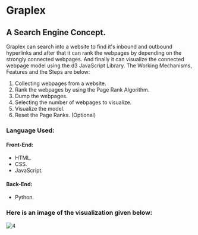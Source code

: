 # Graplex
## A Search Engine Concept.

Graplex can search into a website to find it's inbound and outbound hyperlinks and after that it can rank the webpages by depending on the strongly connected webpages. And finally it can visualize the connected webpage model using the d3 JavaScript Library. The Working Mechanisms, Features and the Steps are below:

<ol>
  <li>Collecting webpages from a website.</li>
  <li>Rank the webpages by using the Page Rank Algorithm.</li>
  <li>Dump the webpages.</li>
  <li>Selecting the number of webpages to visualize.</li>
  <li>Visualize the model.</li>
  <li>Reset the Page Ranks. (Optional)</li>
</ol>

### Language Used:
#### Front-End:
<ul>
  <li>HTML.</li>
  <li>CSS.</li>
  <li>JavaScript.</li>
</ul>
  
#### Back-End:
<ul>
  <li>Python.</li>
</ul>

### Here is an image of the visualization given below:
![4](https://user-images.githubusercontent.com/30636496/81456085-0195f600-91b3-11ea-8094-b0f97ed33fdf.png)
